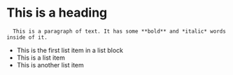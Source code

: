 # This is a heading

      This is a paragraph of text. It has some **bold** and *italic* words inside of it.



* This is the first list item in a list block   
* This is a list item
* This is another list item             